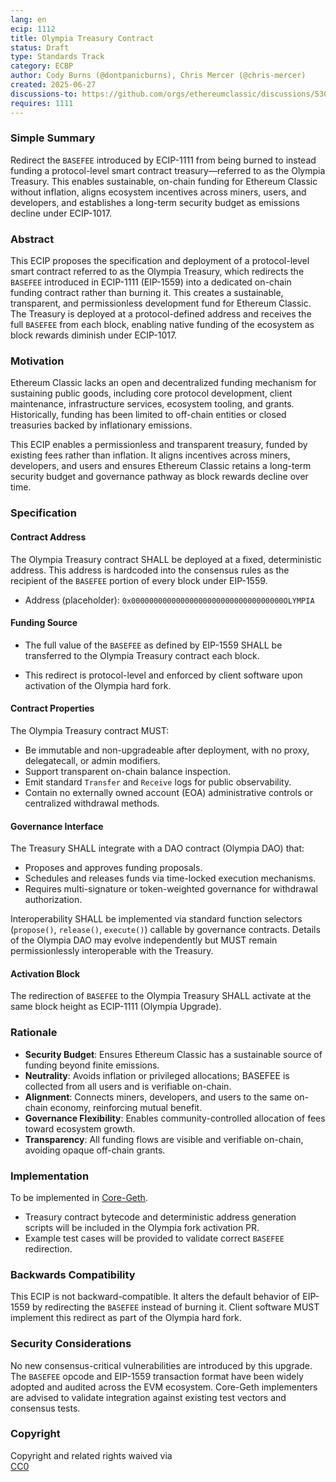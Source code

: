 ```yaml
---
lang: en
ecip: 1112
title: Olympia Treasury Contract
status: Draft
type: Standards Track
category: ECBP
author: Cody Burns (@dontpanicburns), Chris Mercer (@chris-mercer)
created: 2025-06-27
discussions-to: https://github.com/orgs/ethereumclassic/discussions/530
requires: 1111
---
```


### Simple Summary

Redirect the `BASEFEE` introduced by ECIP-1111 from being burned to instead funding a protocol-level smart contract treasury—referred to as the Olympia Treasury. This enables sustainable, on-chain funding for Ethereum Classic without inflation, aligns ecosystem incentives across miners, users, and developers, and establishes a long-term security budget as emissions decline under ECIP-1017.

### Abstract

This ECIP proposes the specification and deployment of a protocol-level smart contract referred to as the Olympia Treasury, which redirects the `BASEFEE` introduced in ECIP-1111 (EIP-1559) into a dedicated on-chain funding contract rather than burning it. This creates a sustainable, transparent, and permissionless development fund for Ethereum Classic. The Treasury is deployed at a protocol-defined address and receives the full `BASEFEE` from each block, enabling native funding of the ecosystem as block rewards diminish under ECIP-1017.

### Motivation

Ethereum Classic lacks an open and decentralized funding mechanism for sustaining public goods, including core protocol development, client maintenance, infrastructure services, ecosystem tooling, and grants. Historically, funding has been limited to off-chain entities or closed treasuries backed by inflationary emissions.

This ECIP enables a permissionless and transparent treasury, funded by existing fees rather than inflation. It aligns incentives across miners, developers, and users and ensures Ethereum Classic retains a long-term security budget and governance pathway as block rewards decline over time.

### Specification

#### Contract Address

The Olympia Treasury contract SHALL be deployed at a fixed, deterministic address. This address is hardcoded into the consensus rules as the recipient of the `BASEFEE` portion of every block under EIP-1559.

- Address (placeholder): `0x0000000000000000000000000000000000OLYMPIA`

#### Funding Source

- The full value of the `BASEFEE` as defined by EIP-1559 SHALL be transferred to the Olympia Treasury contract each block.

- This redirect is protocol-level and enforced by client software upon activation of the Olympia hard fork.

#### Contract Properties

The Olympia Treasury contract MUST:

- Be immutable and non-upgradeable after deployment, with no proxy, delegatecall, or admin modifiers.
- Support transparent on-chain balance inspection.
- Emit standard `Transfer` and `Receive` logs for public observability.
- Contain no externally owned account (EOA) administrative controls or centralized withdrawal methods.

#### Governance Interface

The Treasury SHALL integrate with a DAO contract (Olympia DAO) that:

- Proposes and approves funding proposals.
- Schedules and releases funds via time-locked execution mechanisms.
- Requires multi-signature or token-weighted governance for withdrawal authorization.

Interoperability SHALL be implemented via standard function selectors (`propose()`, `release()`, `execute()`) callable by governance contracts. Details of the Olympia DAO may evolve independently but MUST remain permissionlessly interoperable with the Treasury.

#### Activation Block

The redirection of `BASEFEE` to the Olympia Treasury SHALL activate at the same block height as ECIP-1111 (Olympia Upgrade).

### Rationale

- **Security Budget**: Ensures Ethereum Classic has a sustainable source of funding beyond finite emissions.
- **Neutrality**: Avoids inflation or privileged allocations; BASEFEE is collected from all users and is verifiable on-chain.
- **Alignment**: Connects miners, developers, and users to the same on-chain economy, reinforcing mutual benefit.
- **Governance Flexibility**: Enables community-controlled allocation of fees toward ecosystem growth.
- **Transparency**: All funding flows are visible and verifiable on-chain, avoiding opaque off-chain grants.

### Implementation

To be implemented in [Core-Geth](https://github.com/ethereumclassic/core-geth).

- Treasury contract bytecode and deterministic address generation scripts will be included in the Olympia fork activation PR.
- Example test cases will be provided to validate correct `BASEFEE` redirection.

### Backwards Compatibility

This ECIP is not backward-compatible. It alters the default behavior of EIP-1559 by redirecting the `BASEFEE` instead of burning it. Client software MUST implement this redirect as part of the Olympia hard fork.

### Security Considerations

No new consensus-critical vulnerabilities are introduced by this upgrade. The `BASEFEE` opcode and EIP-1559 transaction format have been widely adopted and audited across the EVM ecosystem. Core-Geth implementers are advised to validate integration against existing test vectors and consensus tests.

### Copyright

Copyright and related rights waived via  
[CC0](https://creativecommons.org/publicdomain/zero/1.0/)

